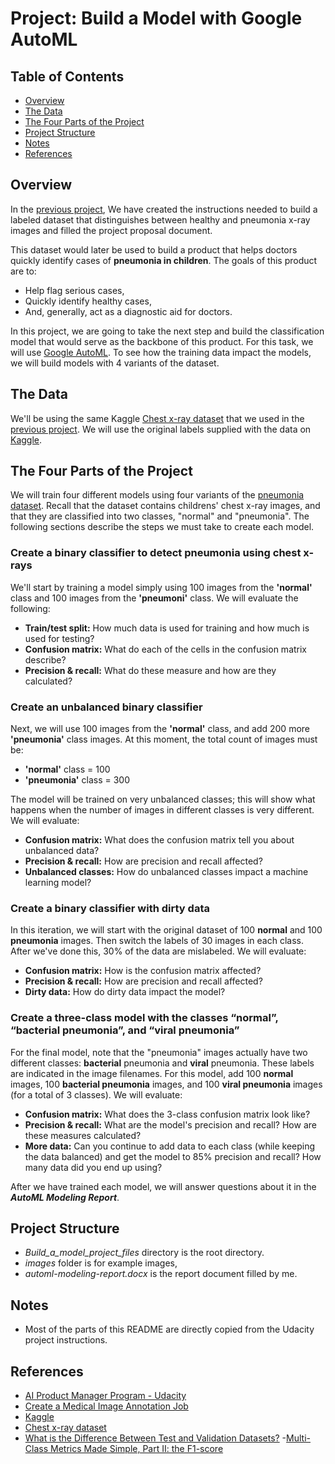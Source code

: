 #  Project: Build a Model with Google AutoML

## Table of Contents 

- [Overview](#overview)
- [The Data](#data)
- [The Four Parts of the Project](#parts)
- [Project Structure](#structure)
- [Notes](#notes)
- [References](#references)

## Overview  <a name="overview"/>

In the [previous project](https://github.com/ErkanHatipoglu/AI-Product-Manager-Nanodegree-Program/tree/main/1-%20Create%20a%20Medical%20Image%20Annotation%20Job), We have created the instructions needed to build a labeled dataset that distinguishes between healthy and pneumonia x-ray images and filled the project proposal document. 

This dataset would later be used to build a product that helps doctors quickly identify cases of **pneumonia in children**. The goals of this product are to:

- Help flag serious cases,
- Quickly identify healthy cases,
- And, generally, act as a diagnostic aid for doctors.

In this project, we are going to take the next step and build the classification model that would serve as the backbone of this product. For this task, we will use [Google AutoML](https://cloud.google.com/automl/). To see how the training data impact the models, we will build models with 4 variants of the dataset.

## The Data  <a name="data"/>

We'll be using the same Kaggle [Chest x-ray dataset](https://www.kaggle.com/paultimothymooney/chest-xray-pneumonia) that we used in the [previous project](https://github.com/ErkanHatipoglu/AI-Product-Manager-Nanodegree-Program/tree/main/1-%20Create%20a%20Medical%20Image%20Annotation%20Job). We will use the original labels supplied with the data on [Kaggle](https://www.kaggle.com).

## The Four Parts of the Project <a name="parts"/>

We will train four different models using four variants of the [pneumonia dataset](https://www.kaggle.com/paultimothymooney/chest-xray-pneumonia). Recall that the dataset contains childrens' chest x-ray images, and that they are classified into two classes, "normal" and "pneumonia". The following sections describe the steps we must take to create each model.

### Create a binary classifier to detect pneumonia using chest x-rays

We'll start by training a model simply using 100 images from the **'normal'** class and 100 images from the **'pneumoni'** class. We will evaluate the following:

- **Train/test split:** How much data is used for training and how much is used for testing?
- **Confusion matrix:** What do each of the cells in the confusion matrix describe?
- **Precision & recall:** What do these measure and how are they calculated?

### Create an unbalanced binary classifier

Next, we will use 100 images from the **'normal'** class, and add 200 more **'pneumonia'** class images. At this moment, the total count of images must be:

- **'normal'** class = 100
- **'pneumonia'** class = 300

The model will be trained on very unbalanced classes; this will show what happens when the number of images in different classes is very different. We will evaluate:

- **Confusion matrix:** What does the confusion matrix tell you about unbalanced data?
- **Precision & recall:** How are precision and recall affected?
- **Unbalanced classes:** How do unbalanced classes impact a machine learning model?

### Create a binary classifier with dirty data

In this iteration, we will start with the original dataset of 100 **normal** and 100 **pneumonia** images. Then switch the labels of 30 images in each class. After we've done this, 30% of the data are mislabeled. We will evaluate:

- **Confusion matrix:** How is the confusion matrix affected?
- **Precision & recall:** How are precision and recall affected?
- **Dirty data:** How do dirty data impact the model?

### Create a three-class model with the classes “normal”, “bacterial pneumonia”, and “viral pneumonia”

For the final model, note that the "pneumonia" images actually have two different classes: **bacterial** pneumonia and **viral** pneumonia. These labels are indicated in the image filenames. For this model, add 100 **normal** images, 100 **bacterial pneumonia** images, and 100 **viral pneumonia** images (for a total of 3 classes). We will evaluate:

- **Confusion matrix:** What does the 3-class confusion matrix look like?
- **Precision & recall:** What are the model's precision and recall? How are these measures calculated?
- **More data:** Can you continue to add data to each class (while keeping the data balanced) and get the model to 85% precision and recall? How many data did you end up using?

After we have trained each model, we will answer questions about it in the ***AutoML Modeling Report***.

## Project Structure <a name="structure"/>

- *Build_a_model_project_files* directory is the root directory. 
- *images* folder is for example images, 
- *automl-modeling-report.docx* is the report document filled by me.

## Notes <a name="notes"/>
- Most of the parts of this README are directly copied from the Udacity project instructions.

## References <a name="references"/>

- [AI Product Manager Program - Udacity](https://www.udacity.com/course/ai-product-manager-nanodegree--nd088)
- [Create a Medical Image Annotation Job](https://github.com/ErkanHatipoglu/AI-Product-Manager-Nanodegree-Program/tree/main/1-%20Create%20a%20Medical%20Image%20Annotation%20Job)
- [Kaggle](https://www.kaggle.com)
- [Chest x-ray dataset](https://www.kaggle.com/paultimothymooney/chest-xray-pneumonia)
- [What is the Difference Between Test and Validation Datasets?](https://machinelearningmastery.com/difference-test-validation-datasets/)
-[Multi-Class Metrics Made Simple, Part II: the F1-score](https://towardsdatascience.com/multi-class-metrics-made-simple-part-ii-the-f1-score-ebe8b2c2ca1)
